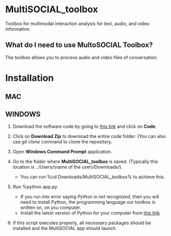 # MultiSOCIAL_toolbox
Toolbox for multimodal interaction analysis for text, audio, and video information.

## What do I need to use MultoSOCIAL Toolbox?

The toolbox allows you to process audio and video files of conversation.

# Installation

## MAC







## WINDOWS

1. Download the software code by going to [this link](https://github.com/Tahiya31/MultiSOCIAL_toolbox) and click on **Code**.
2. Click on **Download Zip** to download the entire code folder. (You can also use *git clone* command to clone the repository.
3. Open **Windows Command Prompt** application.
4. Go to the folder where **MultiSOCIAL_toolbox** is saved. (Typically this location is ../Users/(name of the user)/Downloads/).
   * You can run %cd Downloads/MultiSOCIAL_toolbox% to achieve this.

5. Run %python app.py.
   * If you run into error saying *Python is not recognized*, then you will need to install Python, the programming language our toolbox is written on, on you computer.
   * Install the latest version of Python for your computer from [this link](https://www.python.org/downloads/windows/)
6. If this script executes properly, all necessary packages should be installed and the MultiSOCIAL app should launch.

   
